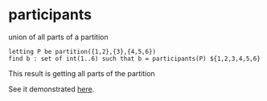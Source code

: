 # participants

union of all parts of a partition

```
letting P be partition({1,2},{3},{4,5,6})
find b : set of int(1..6) such that b = participants(P) ${1,2,3,4,5,6}
```
This result is getting all parts of the partition

See it demonstrated [here](https://github.com/conjure-cp/conjure/blob/main/docs/notebooks/Partition_operators.ipynb).
